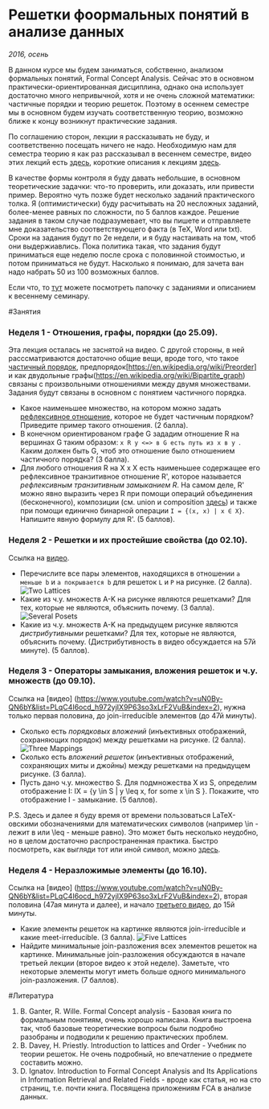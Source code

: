# Решетки фоормальных понятий в анализе данных
*2016, осень*

В данном курсе мы будем заниматься, собственно, анализом формальных понятий, Formal Concept Analysis. Сейчас это в основном практически-ориентированная дисциплина, однако она использует достаточно много непривычной, хотя и не очень сложной математики: частичные порядки и теорию решеток. Поэтому в осеннем семестре мы в основном будем изучать соответственную теорию, возможно ближе к концу возникнут практические задания.

По соглашению сторон, лекции я рассказывать не буду, и соответственно посещать ничего не надо. Необходимую нам для семестра теорию я как раз рассказывал в весеннем семестре, видео этих лекций есть [здесь](https://www.youtube.com/playlist?list=PLqC4I6ocd_h972yjIX9P63so3xLrF2VuB), короткие описания к лекциям [здесь](https://docs.google.com/document/d/1NNgixdQzCYtUeGhohqdlINmRfKRTaNQ7G8nw3_HDvIA/edit?usp=sharing).

В качестве формы контроля я буду давать небольшие, в основном теоретические задачки: что-то проверить, или доказать, или привести пример. Вероятно чуть позже будет несколько заданий практического толка. Я (оптимистически) буду расчитывать на 20 несложных заданий, более-менее равных по сложности, по 5 баллов каждое. Решение задания в таком случае подразумевает, что вы пишете и отправляете мне доказательство соответствующего факта (в TeX, Word или txt). Сроки на задания будут по 2е недели, и я буду настаивать на том, чтоб они выдержиавлись. Пока политика такая, что задания будут приниматься еще неделю после срока с половинной стоимостью, и потом приниматься не будут. Насколько я понимаю, для зачета ван надо набрать 50 из 100 возможных баллов.

Если что, то [тут](https://github.com/BChornomaz/Karazina-CS-2015/tree/master/FCA-Seminar) можете посмотреть папочку с заданиями и описанием к весеннему семинару.

#Занятия
### Неделя 1 - Отношения, графы, порядки (до 25.09).
Эта лекция осталась не заснятой на видео. С другой стороны, в ней расссматриваются достаточно общие вещи, вроде того, что такое [частичный порядок](https://en.wikipedia.org/wiki/Partially_ordered_set), предпорядок[https://en.wikipedia.org/wiki/Preorder] и как двудольные графы(https://en.wikipedia.org/wiki/Bipartite_graph) связаны с произвольными отношениями между двумя множествами. Задания будут связаны в основном с понятием частичного порядка.

- Какое наименьшее множество, на котором можно задать [рефлексивное отношение](https://en.wikipedia.org/wiki/Reflexive_relation), которое не будет частичным порядком? Приведите пример такого отношения. (2 балла).
- В конечном ориентированом графе G зададим отношение R на вершинах G таким образом:
``` x R y <=> в G есть путь из x в y  ```.
Каким должен быть G, чтоб это отношение было отношением частичного порядка? (3 балла).
- Для любого отношения R на X x X есть наименьшее содержащее его рефлексивное транзитивное отношение R', которое называется *рефлексивным транзитивным замыканием R*. На самом деле, R' можно явно выразить через R при помощи операций объединения (бесконечного), композиции (см. union и composition [здесь](https://en.wikipedia.org/wiki/Binary_relation#Operations_on_binary_relations)) и также при помощи единично бинарной операции `I = {(x, x) | x ∈ X}`. Напишите явную формулу для R'. (5 баллов).

### Неделя 2 - Решетки и их простейшие свойства (до 02.10).

Ссылка на [видео](https://www.youtube.com/watch?v=gblxKPSKdzk&list=PLqC4I6ocd_h972yjIX9P63so3xLrF2VuB&index=1).

- Перечислите все пары элементов, находящихся в отношении `a меньше b` и `a покрывается b` для решеток `L` и `P` на рисунке. (2 балла).
  ![Two Lattices](https://github.com/BChornomaz/Karazina-CS-2015/blob/master/FCA-2016/2Lattices.jpg)
- Какие из ч.у. множеств A-K на рисунке являются решетками? Для тех, которые не являются, объяснить почему. (3 балла).
  ![Several Posets](https://github.com/BChornomaz/Karazina-CS-2015/blob/master/FCA-2016/SeveralPosets.jpg)
- Какие из ч.у. множеств A-K на предыдущем рисунке являются *дистрибутивными* решетками? Для тех, которые не являются, объяснить почему. (Дистрибутивность в видео обсуждается на 57й минуте).  (5 баллов).

### Неделя 3 - Операторы замыкания, вложения решеток и ч.у. множеств (до 09.10).

Ссылка на [видео] (https://www.youtube.com/watch?v=uN0By-QN6bY&list=PLqC4I6ocd_h972yjIX9P63so3xLrF2VuB&index=2), нужна только первая половина, до join-irreducible элементов (до 47й минуты).

- Сколько есть *порядковых вложений* (инъективных отображений, сохраняющих порядок) между решетками на рисунке. (2 балла).
  ![Three Mappings](https://github.com/BChornomaz/Karazina-CS-2015/blob/master/FCA-2016/ThreeMappings.jpg)
- Сколько есть *вложений решеток* (инъективных отображений, сохраняющих миты и джойны) между решетками на предыдущем рисунке. (3 балла).
- Пусть дано ч.у. множество S. Для подмножества X из S, определим отображение I: IX = {y \in S | y \leq x, for some x \in S }. Покажите, что отображение I - замыкание. (5 баллов).

P.S. Здесь и далее я буду время от времени пользоваться LaTeX-овскими обозначениями для математических символов (например \in - лежит в или \leq - меньше равно). Это может быть несколько неудобно, но в целом достаточно распространенная практика. Быстро посмотреть, как выгляди тот или иной символ, можно [здесь](https://www.codecogs.com/latex/eqneditor.php).

### Неделя 4 - Неразложимые элементы (до 16.10).

Ссылка на [видео] (https://www.youtube.com/watch?v=uN0By-QN6bY&list=PLqC4I6ocd_h972yjIX9P63so3xLrF2VuB&index=2), вторая половина (47ая минута и далее), и начало [третьего видео](https://www.youtube.com/watch?v=eJi1lpXALK0&index=3&list=PLqC4I6ocd_h972yjIX9P63so3xLrF2VuB), до 15й минуты.

- Какие элементы решеток на картинке являются join-irreducible и какие meet-irreducible. (3 балла).
  ![Five Lattices](https://github.com/BChornomaz/Karazina-CS-2015/blob/master/FCA-2016/5Lattices.jpg)
- Найдите минимальные join-разложения всех элементов решеток на картинке. Минимальные join-разложения обсуждаются в начале третьей лекции (второе видео к этой неделе). Заметьте, что некоторые элементы могут иметь больше одного минимального join-разложения. (7 баллов).

#Литература

1. B. Ganter, R. Wille. Formal Concept analysis -  Базовая книга по формальным понятиям, очень хорошо написана. Книга выстроена так, чтоб базовые теоретические вопросы были подробно разобраны и подводили к решению практических проблем.
2. B. Davey, H. Priestly. Introduction to lattices and Order - Учебник по теории решеток. Не очень подробный, но впечатление о предмете составить можно.
3. D. Ignatov. Introduction to Formal Concept Analysis and Its Applications in Information Retrieval and Related Fields - вроде как статья, но на сто страниц, т.е. почти книга. Посвящена приложениям FCA в анализе данных.



